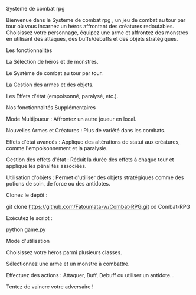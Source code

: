Systeme de combat rpg

Bienvenue dans le Systeme de combat rpg , un jeu de combat au tour par tour où vous incarnez un héros affrontant des créatures redoutables. Choisissez votre personnage, équipez une arme et affrontez des monstres en utilisant des attaques, des buffs/debuffs et des objets stratégiques.

 Les fonctionnalités

La Sélection de héros et de monstres.

Le Système de combat au tour par tour.

La Gestion des armes et des objets.

Les Effets d'état (empoisonné, paralysé, etc.).

Nos fonctionnalités Supplémentaires

Mode Multijoueur : Affrontez un autre joueur en local.

Nouvelles Armes et Créatures : Plus de variété dans les combats.

Effets d'état avancés : Applique des altérations de statut aux créatures, comme l'empoisonnement et la paralysie.

Gestion des effets d'état : Réduit la durée des effets à chaque tour et applique les pénalités associées.

Utilisation d'objets : Permet d'utiliser des objets stratégiques comme des potions de soin, de force ou des antidotes.

Clonez le dépôt :

git clone https://github.com/Fatoumata-w/Combat-RPG.git
cd Combat-RPG

Exécutez le script :

python game.py

Mode d'utilisation

Choisissez votre héros parmi plusieurs classes.

Sélectionnez une arme et un monstre à combattre.

Effectuez des actions : Attaquer, Buff, Debuff ou utiliser un antidote...

Tentez de vaincre votre adversaire !

